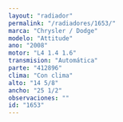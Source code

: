 ```yaml
---
layout: "radiador"
permalink: "/radiadores/1653/"
marca: "Chrysler / Dodge"
modelo: "Attitude"
ano: "2008"
motor: "L4 1.4 1.6"
transmision: "Automática"
parte: "412896"
clima: "Con clima"
alto: "14 5/8"
ancho: "25 1/2"
observaciones: ""
id: "1653"
---
```


